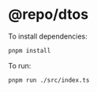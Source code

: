 # @repo/dtos

To install dependencies:

```bash
pnpm install
```

To run:

```bash
pnpm run ./src/index.ts
```
